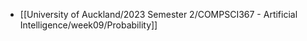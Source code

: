 - [[University of Auckland/2023 Semester 2/COMPSCI367 - Artificial Intelligence/week09/Probability]]